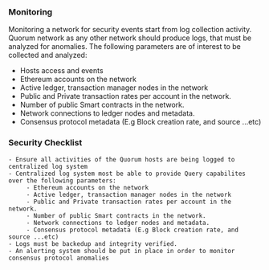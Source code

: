 ### Monitoring
Monitoring a network for security events start from log collection activity. Quorum network as any other network should produce logs, that must be analyzed for anomalies.
The following parameters are of interest to be collected and analyzed:

 - Hosts access and events
 - Ethereum accounts on the network
 - Active ledger, transaction manager nodes in the network
 - Public and Private transaction rates per account in the network. 
 - Number of public Smart contracts in the network.
 - Network connections to ledger nodes and metadata.
 - Consensus protocol metadata (E.g Block creation rate, and source ...etc)

### Security Checklist 
    - Ensure all activities of the Quorum hosts are being logged to centralized log system
    - Centralized log system most be able to provide Query capabilites over the following parameters:
         - Ethereum accounts on the network
         - Active ledger, transaction manager nodes in the network
         - Public and Private transaction rates per account in the network. 
         - Number of public Smart contracts in the network.
         - Network connections to ledger nodes and metadata.
         - Consensus protocol metadata (E.g Block creation rate, and source ...etc)
    - Logs must be backedup and integrity verified. 
    - An alerting system should be put in place in order to monitor consensus protocol anomalies 
         
        